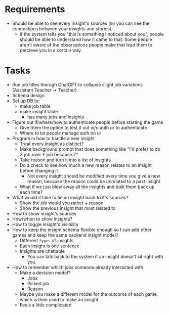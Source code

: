 # Requirements
- Should be able to see every insight's sources (so you can see the connections between your insights and stories)
  - if the system tells you "this is something I noticed about you", people should be able to understand how it came to that. Some people aren't aware of the observations people make that lead them to percieve you in a certain way.

# Tasks
- Run job titles thorugh ChatGPT to collapse slight job variations (Assistant Teacher -> Teacher)
- Schema design
- Set up DB to:
  - make job table
  - make insight table 
    - has many jobs and insights
- Figure out if/where/how to authenticate people before starting the game
  - Give them the option to test it out w/o auth or to authenticate
  - Where to let people manage auth on ui
- Program in how to handle a new insight  
  - Treat every insight as distinct?
  - Make background prompt that does something like "I'd prefer to do X job over Y job because Z"
  - Take reason and turn it into a list of insights
  - Do a check to see how much a new reason relates to an insight before changing it
    - Not every insight should be modified every time you give a new reason, because the reason could be unrelated to a past insight
  - What if we just blew away all the insights and built them back up each time?
- What would it take to tie an insight back to it's sources?
  - Show the job would you rather + reason
  - Show the previous insight that most related to 
- How to show insight's sources
- How/when to show insights?
- How to toggle insight's visibility
- How to keep the insight schema flexible enough so I can add other games and keep the same backend insight model?
  - Different `types` of insights
  - Each insight is one sentence
  - Insights are chattable
    - You can talk back to the system if an insight doesn't sit right with you.
- How to remember which jobs someone already interacted with
  - Make a decision model?
    - Jobs
    - Picked job
    - Reason
  - Maybe you make a different model for the outcome of each game, which is then used to make an insight
  - Feels a little complicated